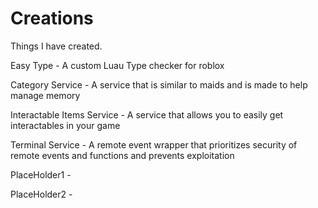 # Creations
Things I have created.


Easy Type - A custom Luau Type checker for roblox

Category Service - A service that is similar to maids and is made to help manage memory

Interactable Items Service - A service that allows you to easily get interactables in your game

Terminal Service - A remote event wrapper that prioritizes security of remote events and functions and prevents exploitation

PlaceHolder1 -

PlaceHolder2 -
